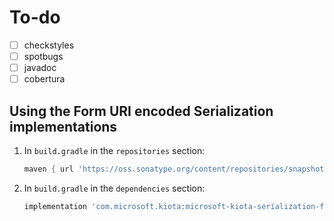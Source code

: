 # To-do

- [ ] checkstyles
- [ ] spotbugs
- [ ] javadoc
- [ ] cobertura

## Using the Form URI encoded Serialization implementations

1. In `build.gradle` in the `repositories` section:

    ```Groovy
    maven { url 'https://oss.sonatype.org/content/repositories/snapshots' }  
    ```

1. In `build.gradle` in the `dependencies` section:

    ```Groovy
    implementation 'com.microsoft.kiota:microsoft-kiota-serialization-form:0.0.1-SNAPSHOT'
    ```

